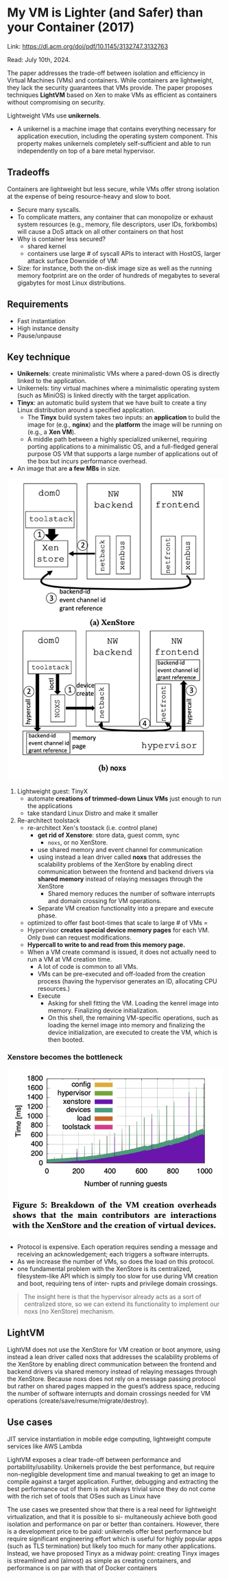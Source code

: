 # My VM is Lighter (and Safer) than your Container (2017)

Link: https://dl.acm.org/doi/pdf/10.1145/3132747.3132763

Read: July 10th, 2024.

The paper addresses the trade-off between isolation and efficiency in Virtual Machines (VMs) and containers. While containers are lightweight, they lack the security guarantees that VMs provide. The paper proposes techniques **LightVM** based on Xen to make VMs as efficient as containers without compromising on security.

Lightweight VMs use **unikernels**.
* A unikernel is a machine image that contains everything necessary for application execution, including the operating system component. This property makes unikernels completely self-sufficient and able to run independently on top of a bare metal hypervisor.

## Tradeoffs 
Containers are lightweight but less secure, while VMs offer strong isolation at the expense of being resource-heavy and slow to boot.
  * Secure many syscalls.
  * To complicate matters, any container that can monopolize or exhaust system resources (e.g., memory, file descriptors, user IDs, forkbombs) will cause a DoS attack on all other containers on that host
*  Why is container less secured?
    *  shared kernel 
    *  containers use large # of syscall APIs to interact with HostOS, larger attack surface 
Downside of VM:
* Size:  for instance, both the on-disk image size as well as the running memory footprint are on the order of hundreds of megabytes to several gigabytes for most Linux distributions. 

## Requirements
* Fast instantiation
* High instance density
* Pause/unpause

## Key technique 
* **Unikernels**: create minimalistic VMs where a pared-down OS is directly linked to the application.
* Unikernels: tiny virtual machines where a minimalistic operating system (such as MiniOS) is linked directly with the target application.
* **Tinyx**: an automatic build system that we have built to create a tiny Linux distribution around a specified application.
  * The **Tinyx** build system takes two inputs: an **application** to build the image for (e.g., **nginx**) and the **platform** the image will be running on (e.g., a **Xen VM**).
  * A middle path between a highly specialized unikernel, requiring porting applications to a minimalistic OS, and a full-fledged general purpose OS VM that supports a large number of applications out of the box but incurs performance overhead. 
* An image that are **a few MBs** in size.

![alt text](images/72-lightvm/xenstore-vs-noxs.png)

1. Lightweight guest: TinyX 
   *  automate **creations of trimmed-down Linux VMs** just enough to run the applications
   *  take standard Linux Distro and make it smaller 
2. Re-architect toolstack
   *  re-architect Xen's toostack (i.e. control plane)
       *  **get rid of Xenstore**: store data, guest comm, sync
          *  `noxs`, or no XenStore. 
       *  use shared memory and event channel for communication     
       *  using instead a lean driver called **noxs** that addresses the scalability problems of the XenStore by enabling direct communication between the frontend and backend drivers via **shared memory** instead of relaying messages through the XenStore
          *  Shared memory reduces the number of software interrupts and domain crossing for VM operations.
       *  Separate VM creation functionality into a prepare and execute phase.
   *  optimized to offer fast boot-times that scale to large # of VMs  =
   *  Hypervisor **creates special device memory pages** for each VM. Only `Dom0` can request modifications. 
   *  **Hypercall to write to and read from this memory page.**
   *  When a VM create command is issued, it does not actually need to run a VM at VM creation time.
      *  A lot of code is common to all VMs.
      *  VMs can be pre-executed and off-loaded from the creation process (having the hypervisor generates an ID, allocating CPU resources.)
      *  Execute
         *  Asking for shell fitting the VM. Loading the kenrel image into memory. Finalizing device initialization.
         *  On this shell, the remaining VM-specific operations, such as loading the kernel image into memory and finalizing the device initialization, are executed to create the VM, which is then booted. 

### Xenstore becomes the bottleneck

![alt text](images/72-lightvm/xenstore-bottleneck.png)

* Protocol is expensive. Each operation requires sending a message and receiving an acknowledgement; each triggers a software interrupts. 
* As we increase the number of VMs, so does the load on this protocol. 
* one fundamental problem with the XenStore is its centralized, filesystem-like API which is simply too slow for use during VM creation and boot, requiring tens of inter- rupts and privilege domain crossings.

> The insight here is that the hypervisor already acts as a sort of centralized store, so we can extend its functionality to implement our noxs (no XenStore) mechanism.

## LightVM

LightVM does not use the XenStore for VM creation or boot anymore, using instead a lean driver called noxs that addresses the scalability problems of the XenStore by enabling direct communication between the frontend and backend drivers via shared memory instead of relaying messages through the XenStore. Because noxs does not rely on a message passing protocol but rather on shared pages mapped in the guest’s address space, reducing the number of software interrupts and domain crossings needed for VM operations (create/save/resume/migrate/destroy). 



## Use cases 
JIT service instantiation in mobile edge computing, lightweight compute services like AWS Lambda 

LightVM exposes a clear trade-off between performance and portability/usability. Unikernels provide the best performance, but require non-negligible development time and manual tweaking to get an image to compile against a target application. Further, debugging and extracting the best performance out of them is not always trivial since they do not come with the rich set of tools that OSes such as Linux have

The use cases we presented show that there is a real need for lightweight virtualization, and that it is possible to si- multaneously achieve both good isolation and performance on par or better than containers. However, there is a development price to be paid: unikernels offer best performance but require significant engineering effort which is useful for highly popular apps (such as TLS termination) but likely too much for many other applications. Instead, we have proposed Tinyx as a midway point: creating Tinyx images is streamlined and (almost) as simple as creating containers, and performance is on par with that of Docker containers